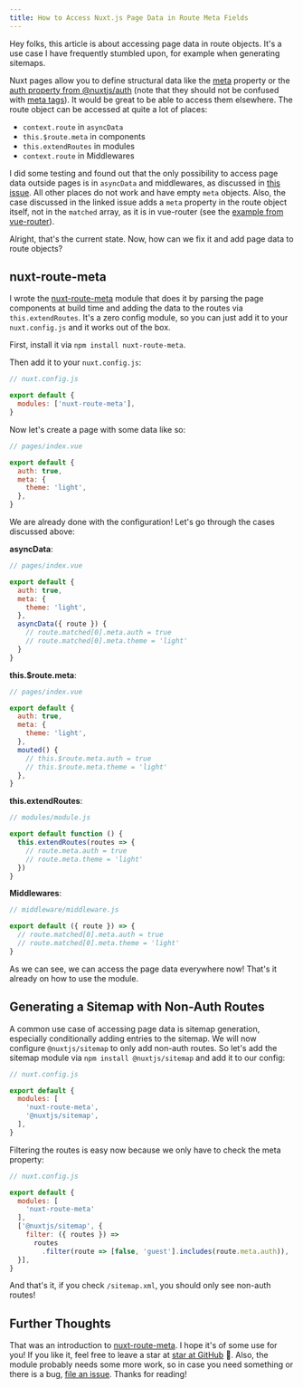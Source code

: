 ```yaml
---
title: How to Access Nuxt.js Page Data in Route Meta Fields
---
```


Hey folks, this article is about accessing page data in route objects. It's a use case I have frequently stumbled upon, for example when generating sitemaps.

Nuxt pages allow you to define structural data like the [meta](https://github.com/nuxt/nuxt.js/issues/1687) property or the [auth property from @nuxtjs/auth](https://auth.nuxtjs.org/guide/middleware) (note that they should not be confused with [meta tags](https://nuxtjs.org/docs/2.x/features/meta-tags-seo)). It would be great to be able to access them elsewhere. The route object can be accessed at quite a lot of places:

- `context.route` in `asyncData`
- `this.$route.meta` in components
- `this.extendRoutes` in modules
- `context.route` in Middlewares

I did some testing and found out that the only possibility to access page data outside pages is in `asyncData` and middlewares, as discussed in [this issue](https://github.com/nuxt/nuxt.js/issues/1687). All other places do not work and have empty `meta` objects. Also, the case discussed in the linked issue adds a `meta` property in the route object itself, not in the `matched` array, as it is in vue-router (see the [example from vue-router](https://router.vuejs.org/guide/advanced/meta.html)).

Alright, that's the current state. Now, how can we fix it and add page data to route objects?

## nuxt-route-meta

I wrote the [nuxt-route-meta](https://github.com/dword-design/nuxt-route-meta) module that does it by parsing the page components at build time and adding the data to the routes via `this.extendRoutes`. It's a zero config module, so you can just add it to your `nuxt.config.js` and it works out of the box.

First, install it via `npm install nuxt-route-meta`.

Then add it to your `nuxt.config.js`:

```js
// nuxt.config.js

export default {
  modules: ['nuxt-route-meta'],
}
```

Now let's create a page with some data like so:

```js
// pages/index.vue

export default {
  auth: true,
  meta: {
    theme: 'light',
  },
}
```

We are already done with the configuration! Let's go through the cases discussed above:

**asyncData**:

```js
// pages/index.vue

export default {
  auth: true,
  meta: {
    theme: 'light',
  },
  asyncData({ route }) {
    // route.matched[0].meta.auth = true
    // route.matched[0].meta.theme = 'light'
  }
}
```

**this.$route.meta**:

```js
// pages/index.vue

export default {
  auth: true,
  meta: {
    theme: 'light',
  },
  mouted() {
    // this.$route.meta.auth = true
    // this.$route.meta.theme = 'light'
  },
}
```

**this.extendRoutes**:

```js
// modules/module.js

export default function () {
  this.extendRoutes(routes => {
    // route.meta.auth = true
    // route.meta.theme = 'light'
  })
}
```

**Middlewares**:
```js
// middleware/middleware.js

export default ({ route }) => {
  // route.matched[0].meta.auth = true
  // route.matched[0].meta.theme = 'light'
}
```

As we can see, we can access the page data everywhere now! That's it already on how to use the module.

## Generating a Sitemap with Non-Auth Routes

A common use case of accessing page data is sitemap generation, especially conditionally adding entries to the sitemap. We will now configure `@nuxtjs/sitemap` to only add non-auth routes. So let's add the sitemap module via `npm install @nuxtjs/sitemap` and add it to our config:

```js
// nuxt.config.js

export default {
  modules: [
    'nuxt-route-meta',
    '@nuxtjs/sitemap',
  ],
}
```

Filtering the routes is easy now because we only have to check the meta property:

```js
// nuxt.config.js

export default {
  modules: [
    'nuxt-route-meta'
  ],
  ['@nuxtjs/sitemap', {
    filter: ({ routes }) =>
      routes
        .filter(route => [false, 'guest'].includes(route.meta.auth)),
  }],
}
```

And that's it, if you check `/sitemap.xml`, you should only see non-auth routes!

## Further Thoughts

That was an introduction to [nuxt-route-meta](https://github.com/dword-design/nuxt-route-meta). I hope it's of some use for you! If you like it, feel free to leave a star at [star at GitHub](https://github.com/dword-design/nuxt-route-meta) 🌟. Also, the module probably needs some more work, so in case you need something or there is a bug, [file an issue](https://github.com/dword-design/nuxt-route-meta/issues). Thanks for reading!

